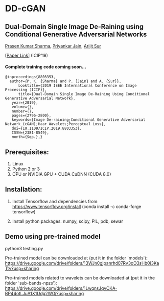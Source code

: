 # DD-cGAN 
## Dual-Domain Single Image De-Raining using Conditional Generative Adversarial Networks
[Prasen Kumar Sharma](https://sites.google.com/view/pksvision/home), [Priyankar Jain](), [Arijit Sur](https://www.iitg.ac.in/arijit/)

[[Paper Link](https://ieeexplore.ieee.org/document/8803353)] (ICIP'19)

#### Complete training code coming soon...

	
 	@inproceedings{8803353,
	  author={P. K. {Sharma} and P. {Jain} and A. {Sur}}, 
          booktitle={2019 IEEE International Conference on Image Processing (ICIP)}, 
          title={Dual-Domain Single Image De-Raining Using Conditional Generative Adversarial Network}, 
	   year={2019}, 
	   volume={}, 
	   number={}, 
	   pages={2796-2800}, 
	   keywords={Image De-raining;Conditional Generative Adversarial Network (cGAN);Haar Wavelets;Perceptual Loss}, 
	   doi={10.1109/ICIP.2019.8803353}, 
	   ISSN={2381-8549}, 
	   month={Sep.},}
	  

## Prerequisites:
1. Linux
2. Python 2 or 3
3. CPU or NVIDIA GPU + CUDA CuDNN (CUDA 8.0)
 
## Installation:
1. Install Tensorflow and dependencies from https://www.tensorflow.org/install
   (conda install -c conda-forge tensorflow)
   
2. Install python packages: 
   numpy, scipy, PIL, pdb, sewar
   
## Demo using pre-trained model
   python3 testing.py
   
Pre-trained model can be downloaded at (put it in the folder 'models'): https://drive.google.com/drive/folders/13WJn0gjpanrhd07Rv3oO3sHb0i3KaTtv?usp=sharing

Pre-trained models related to wavelets can be downloaded at (put it in the folder 'sub-bands-npzs'): 
https://drive.google.com/drive/folders/1LwqnsJqvCKA-BP44otLJuA1X1Udg2WGj?usp=sharing
   


